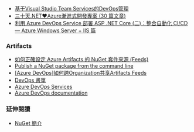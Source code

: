 

* [基于Visual Studio Team Services的DevOps管理][Ref007]
* [三十天.NET❤️Azure漸進式開發專案
(30 篇文章)][Ref009]
* [利用 Azure DevOps Service 部署 ASP .NET Core (二)：整合自動化 CI/CD — Azure Windows Server + IIS 篇][Ref008]
### Artifacts 

* [如何正確設定 Azure Artifacts 的 NuGet 套件來源 (Feeds)][Ref005]
* [Publish a NuGet package from the command line][Ref004]
* [[Azure DevOps]如何跨Organization共享Artifacts Feeds][Ref006]
* [DevOps 書單][Ref001]
* [Azure DevOps Services][Ref002]
* [Azure DevOps documentation][Ref003]

### 延伸閱讀  
* [NuGet 簡介][Ex001]


[Ex001]:https://docs.microsoft.com/zh-tw/nuget/what-is-nuget


[Ref001]:https://rickhw.github.io/categories/DevOps/
[Ref002]:https://docs.microsoft.com/zh-tw/azure/devops/pipelines/?view=azure-devops
[Ref003]:https://docs.microsoft.com/en-us/azure/devops/?view=azure-devops
[Ref004]:https://docs.microsoft.com/en-us/azure/devops/artifacts/nuget/publish?view=azure-devops
[Ref005]:https://blog.miniasp.com/post/2019/01/16/Setup-Azure-Artifacts-NuGet-Feeds
[Ref006]:https://dotblogs.com.tw/armycoding/2019/12/01/azure-devops-share-feeds-cross-organization
[Ref007]:https://almvm.devopshub.cn/labs/vsts/
[Ref008]:https://medium.com/@huier23/%E5%88%A9%E7%94%A8-azure-devops-service-%E9%83%A8%E7%BD%B2-asp-net-core-%E7%B6%B2%E9%A0%81-%E4%BA%8C-%E6%95%B4%E5%90%88%E8%87%AA%E5%8B%95%E5%8C%96-ci-cd-azure-windows-server-iis-%E7%AF%87-586c513b73a8
[Ref009]:https://itweihan.azurewebsites.net/blog/category/%E4%B8%89%E5%8D%81%E5%A4%A9.NET%E2%9D%A4%EF%B8%8FAzure%E6%BC%B8%E9%80%B2%E5%BC%8F%E9%96%8B%E7%99%BC%E5%B0%88%E6%A1%88


